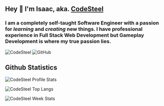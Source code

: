 ## Hey 👋 I'm Isaac, aka. [CodeSteel](https://www.codesteel.io/)
### I am a completely self-taught Software Engineer with a passion for *learning* and *creating* new things. I have professional experience in Full Stack Web Development but Gameplay Development is where my true passion lies.


<img src="https://komarev.com/ghpvc/?username=codesteel&style=for-the-badge&logo=github&color=blue" alt="CodeSteel" />

<img src="https://img.shields.io/github/followers/codesteel.svg?label=Followers&style=for-the-badge&logo=github&color=blue" alt="GitHub">

## Github Statistics

<p align="left"><img src="https://github-readme-stats.vercel.app/api?username=codesteel&show_icons=true&theme=tokyonight" alt="CodeSteel Profile Stats" /></p>

<p align="left"><img src="https://github-readme-stats.vercel.app/api/top-langs/?username=codesteel&langs_count=10&theme=tokyonight" alt="CodeSteel Top Langs" /></p>

<p align="left"><img src="https://github-readme-stats.vercel.app/api/wakatime?username=codesteel&range=last_7_days" alt="CodeSteel Week Stats" /></p>
